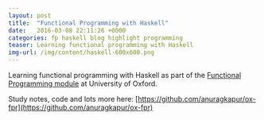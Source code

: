 ```yaml
---
layout: post
title:  "Functional Programming with Haskell"
date:   2016-03-08 22:11:26 +0000   
categories: fp haskell blog highlight programming
teaser: Learning functional programming with Haskell
img-url: /img/content/haskell-600x600.png
---
```


Learning functional programming with Haskell as part of the [Functional Programming module](http://www.cs.ox.ac.uk/softeng/subjects/FPR.html)
at University of Oxford.

Study notes, code and lots more here: [https://github.com/anuragkapur/ox-fpr](https://github.com/anuragkapur/ox-fpr)
